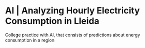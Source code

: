 # AI | Analyzing Hourly Electricity Consumption in Lleida
 College practice with AI, that consists of predictions about energy consumption in a region
